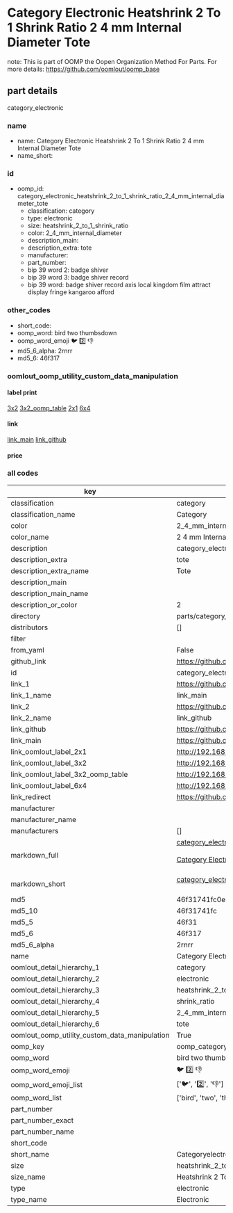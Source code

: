 # Category Electronic Heatshrink 2 To 1 Shrink Ratio 2 4 mm Internal Diameter Tote  

note: This is part of OOMP the Oopen Organization Method For Parts. For more details: https://github.com/oomlout/oomp_base

##  part details
  



category_electronic



### name
* name: Category Electronic Heatshrink 2 To 1 Shrink Ratio 2 4 mm Internal Diameter Tote
* name_short: 
### id
* oomp_id: category_electronic_heatshrink_2_to_1_shrink_ratio_2_4_mm_internal_diameter_tote
  * classification: category
  * type: electronic
  * size: heatshrink_2_to_1_shrink_ratio
  * color: 2_4_mm_internal_diameter
  * description_main: 
  * description_extra: tote
  * manufacturer: 
  * part_number: 
  * bip 39 word 2: badge shiver
  * bip 39 word 3: badge shiver record
  * bip 39 word: badge shiver record axis local kingdom film attract display fringe kangaroo afford

### other_codes
* short_code: 
* oomp_word: bird two thumbsdown
* oomp_word_emoji :bird: :two: :thumbsdown:
* md5_6_alpha: 2rnrr
* md5_6: 46f317






### oomlout_oomp_utility_custom_data_manipulation
#### label print
[3x2](http://192.168.1.245:1112/?label=oomp%202rnrr)
[3x2_oomp_table](http://192.168.1.108:1112/?label=oomp%202rnrr)
[2x1](http://192.168.1.242:1112/?label=oomp%202rnrr)
[6x4](http://192.168.1.55:1112/?label=oomp%202rnrr)    

#### link

[link_main](https://github.com/oomlout/oomlout_oomp_version_1_messy/tree/main/parts/category_electronic_heatshrink_2_to_1_shrink_ratio_2_4_mm_internal_diameter_tote) [link_github](https://github.com/oomlout/oomlout_oomp_version_1_messy/tree/main/parts/category_electronic_heatshrink_2_to_1_shrink_ratio_2_4_mm_internal_diameter_tote)                             

#### price







### all codes 
| key | value |  
| --- | --- |  
| classification | category |  
| classification_name | Category |  
| color | 2_4_mm_internal_diameter |  
| color_name | 2 4 mm Internal Diameter |  
| description | category_electronic |  
| description_extra | tote |  
| description_extra_name | Tote |  
| description_main |  |  
| description_main_name |  |  
| description_or_color | 2  |  
| directory | parts/category_electronic_heatshrink_2_to_1_shrink_ratio_2_4_mm_internal_diameter_tote |  
| distributors | [] |  
| filter |  |  
| from_yaml | False |  
| github_link | https://github.com/oomlout/oomlout_oomp_part_src/tree/main/parts/category_electronic_heatshrink_2_to_1_shrink_ratio_2_4_mm_internal_diameter_tote |  
| id | category_electronic_heatshrink_2_to_1_shrink_ratio_2_4_mm_internal_diameter_tote |  
| link_1 | https://github.com/oomlout/oomlout_oomp_version_1_messy/tree/main/parts/category_electronic_heatshrink_2_to_1_shrink_ratio_2_4_mm_internal_diameter_tote |  
| link_1_name | link_main |  
| link_2 | https://github.com/oomlout/oomlout_oomp_version_1_messy/tree/main/parts/category_electronic_heatshrink_2_to_1_shrink_ratio_2_4_mm_internal_diameter_tote |  
| link_2_name | link_github |  
| link_github | https://github.com/oomlout/oomlout_oomp_version_1_messy/tree/main/parts/category_electronic_heatshrink_2_to_1_shrink_ratio_2_4_mm_internal_diameter_tote |  
| link_main | https://github.com/oomlout/oomlout_oomp_version_1_messy/tree/main/parts/category_electronic_heatshrink_2_to_1_shrink_ratio_2_4_mm_internal_diameter_tote |  
| link_oomlout_label_2x1 | http://192.168.1.242:1112/?label=oomp%202rnrr |  
| link_oomlout_label_3x2 | http://192.168.1.245:1112/?label=oomp%202rnrr |  
| link_oomlout_label_3x2_oomp_table | http://192.168.1.108:1112/?label=oomp%202rnrr |  
| link_oomlout_label_6x4 | http://192.168.1.55:1112/?label=oomp%202rnrr |  
| link_redirect | https://github.com/oomlout/oomlout_oomp_version_1_messy/tree/main/parts/category_electronic_heatshrink_2_to_1_shrink_ratio_2_4_mm_internal_diameter_tote |  
| manufacturer |  |  
| manufacturer_name |  |  
| manufacturers | [] |  
| markdown_full | [category_electronic_heatshrink_2_to_1_shrink_ratio_2_4_mm_internal_diameter_tote](none)<br>[](none)<br>[Category Electronic Heatshrink 2 To 1 Shrink Ratio 2 4 Mm Internal Diameter Tote](none)<br><br> |  
| markdown_short | [category_electronic_heatshrink_2_to_1_shrink_ratio_2_4_mm_internal_diameter_tote](none)<br><br> |  
| md5 | 46f31741fc0ecac9eac1a10f67b1888b |  
| md5_10 | 46f31741fc |  
| md5_5 | 46f31 |  
| md5_6 | 46f317 |  
| md5_6_alpha | 2rnrr |  
| name | Category Electronic Heatshrink 2 To 1 Shrink Ratio 2 4 mm Internal Diameter Tote |  
| oomlout_detail_hierarchy_1 | category |  
| oomlout_detail_hierarchy_2 | electronic |  
| oomlout_detail_hierarchy_3 | heatshrink_2_to_1 |  
| oomlout_detail_hierarchy_4 | shrink_ratio |  
| oomlout_detail_hierarchy_5 | 2_4_mm_internal_diameter |  
| oomlout_detail_hierarchy_6 | tote |  
| oomlout_oomp_utility_custom_data_manipulation | True |  
| oomp_key | oomp_category_electronic_heatshrink_2_to_1_shrink_ratio_2_4_mm_internal_diameter_tote |  
| oomp_word | bird two thumbsdown |  
| oomp_word_emoji | :bird: :two: :thumbsdown: |  
| oomp_word_emoji_list | [':bird:', ':two:', ':thumbsdown:'] |  
| oomp_word_list | ['bird', 'two', 'thumbsdown'] |  
| part_number |  |  
| part_number_exact |  |  
| part_number_name |  |  
| short_code |  |  
| short_name | Categoryelectronic |  
| size | heatshrink_2_to_1_shrink_ratio |  
| size_name | Heatshrink 2 To 1 Shrink Ratio |  
| type | electronic |  
| type_name | Electronic |  
